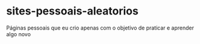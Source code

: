 # sites-pessoais-aleatorios
Páginas pessoais que eu crio apenas com o objetivo de praticar e aprender algo novo
